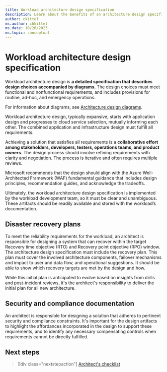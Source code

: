 ```yaml
---
title: Workload architecture design specification
description: Learn about the benefits of an architecture design specification.
author: ckittel
ms.author: chkittel
ms.date: 10/26/2023
ms.topic: conceptual
---
```


# Workload architecture design specification

Workload architecture design is **a detailed specification that describes design choices accompanied by diagrams**. The design choices must meet functional and nonfunctional requirements, and includes provisions for routine, ad-hoc, and emergency operations.

For information about diagrams, see [Architecture design diagrams](./design-diagrams.md).

Workload architecture design, typically expansive, starts with application design and progresses to cloud service selection, mutually informing each other. The combined application and infrastructure design must fulfill all requirements.

Achieving a solution that satisfies all requirements  is a **collaborative effort among stakeholders, developers, testers, operations teams, and product owners**. The design process should involve refining requirements with clarity and negotiation. The process is iterative and often requires multiple reviews.

Microsoft recommends that the design should align with the Azure Well-Architected Framework (WAF) fundamental guidance that includes design principles, recommendation guides, and acknowledge the tradeoffs.

Ultimately, the workload architecture design specification is implemented by the workload development team, so it must be clear and unambiguous. These artifacts should be readily available and stored with the workload’s documentation.

## Disaster recovery plans

To meet the reliability requirements for the workload, an architect is responsible for designing a system that can recover within the target Recovery time objective (RTO) and Recovery point objective (RPO)  window. The architecture design specification must include the recovery plan. This plan must cover the involved architecture components, failover mechanisms and impact to user and data flow, and operational suggestions. It should be able to show which recovery targets are met by the design and how.

While this initial plan is anticipated to evolve based on insights from drills and post-incident reviews, it's the architect's responsibility to deliver the initial plan for all new architecture.

## Security and compliance documentation

An architect is responsible for designing a solution that adheres to pertinent security and compliance constraints. It's important for the design artifacts to highlight the affordances incorporated in the design to support these requirements, and to identify any necessary compensating controls when requirements cannot be directly fulfilled.

## Next steps

> [!div class="nextstepaction"]
> [Architect's checklist](checklist.md)
